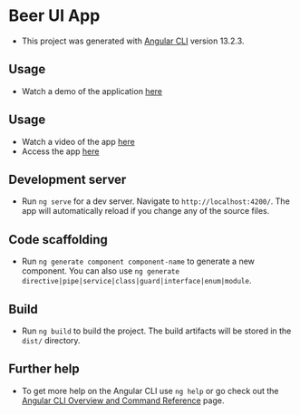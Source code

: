 # Beer UI App

- This project was generated with [Angular CLI](https://github.com/angular/angular-cli) version 13.2.3.

## Usage

- Watch a demo of the application [here](https://youtu.be/_HDpgq84WWA)

## Usage

- Watch a video of the app [here](https://youtu.be/_HDpgq84WWA)
- Access the app [here](https://angular-beer-ui-app.vercel.app/)

## Development server

- Run `ng serve` for a dev server. Navigate to `http://localhost:4200/`. The app will automatically reload if you change any of the source files.

## Code scaffolding

- Run `ng generate component component-name` to generate a new component. You can also use `ng generate directive|pipe|service|class|guard|interface|enum|module`.

## Build

- Run `ng build` to build the project. The build artifacts will be stored in the `dist/` directory.

## Further help
- To get more help on the Angular CLI use `ng help` or go check out the [Angular CLI Overview and Command Reference](https://angular.io/cli) page.
